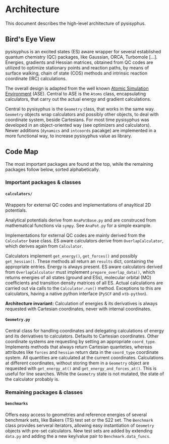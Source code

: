 # Architecture

This document describes the high-level architecture of pysisyphus.

## Bird's Eye View
pysisyphus is an excited states (ES) aware wrapper for several established quantum chemistry (QC) packages, like Gaussian, ORCA, Turbomole [...]. Energies, gradients and Hessian matrices, obtained from QC codes are utilized to optimize stationary points and reaction paths, by means of surface walking, chain of state (COS) methods
and intrinsic reaction coordinate (IRC) calculations.

The overall design is adapted from the well known [Atomic Simulation Environment](https://gitlab.com/ase/ase) (ASE). Central to ASE is the `Atoms` class, encapsulating calculators, that carry out the actual energy and gradient calculations.

Central to pysisyphus is the `Geometry` class, that works in the same way. `Geometry` objects wrap calculators and possibly other objects, to deal with coordinate system, beside Cartesians. For most time pysisyphus was developed in an object-oriented way (see optimizers and calculators). Newer additions (`dynamics` and `intcoords` pacakge) are implemented in a more functional way, to increase pysisyphus value as library.

## Code Map

The most important packages are found at the top, while the remaining packages follow below, sorted alphabetically.

### Important packages & classes

#### `calculators/`
Wrappers for external QC codes and implementations of anayltical 2D potentials.

Analytical potentials derive from `AnaPotBase.py` and are construced from mathematical functions via `sympy`. See `AnaPot.py` for a simple example.

Implementations for external QC codes are mainly derived from the `Calculator` base class. ES aware calculators derive from `OverlapCalculator`, which derives again from `Calculator`.

Calculators implement `get_energy()`, `get_forces()` and possibly `get_hessian()`. These methods all return an `results` dict, containing the appropriate entries. Energy is always present.
ES aware calculators derived from `OverlapCalculator` must implement `prepare_overlap_data()`, which returns energies of all states (ground and ESs), molecular orbital (MO) coefficients and transition density matrices of all ES.
Actual calculations are carried out via calls to the `Calculator.run()` method. Exceptions to this are calculators, having a native python interface (`PySCF` and `xtb-python`).

**Architecture invariant:** Calculation of energies & its derivatives is always requested with Cartesian coordinates, never with internal coordinates.


#### `Geometry.py`
Central class for handling coordinates and delegating calculations of energy and its derivatives to calculators. Defaults to Cartesian coordinates. Other coordinate systems are requesting by setting an appropriate `coord_type`. Implements methods that always return Cartesian quanteties, whereas attributes like `forces` and `hessian` return data in the `coord_type` coordinate system. All quantities are calculated at the current coordinates. Calculations at different coordinates, without storing them in a `Geometry` object are requested with `get_energy_at()` and `get_energy_and_forces_at()`. This is useful for line searches. While the `Geometry` state is not mutated, the state of the calculator probably is.


### Remaining packages & classes

#### `benchmarks`
Offers easy access to geometries and reference energies of several benchmark sets, like Bakers (TS) test set or the S22 set. The `Benchmark` class provides serveral iterators, allowing easy instantiation of `Geometry` objects with pre-set calculators. New test sets are added by extending `data.py` and adding the a new key/value pair to `Benchmark.data_funcs`.